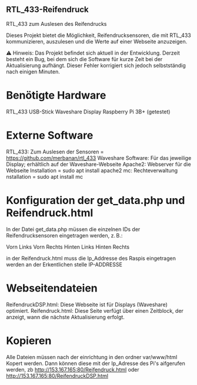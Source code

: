## RTL_433-Reifendruck

RTL_433 zum Auslesen des Reifendrucks

Dieses Projekt bietet die Möglichkeit, Reifendrucksensoren, die mit RTL_433 kommunizieren, auszulesen und die Werte auf einer Webseite anzuzeigen.

⚠️ Hinweis:
Das Projekt befindet sich aktuell in der Entwicklung.
Derzeit besteht ein Bug, bei dem sich die Software für kurze Zeit bei der Aktualisierung aufhängt. Dieser Fehler korrigiert sich jedoch selbstständig nach einigen Minuten.

# Benötigte Hardware
RTL_433 USB-Stick
Waveshare Display
Raspberry Pi 3B+ (getestet)

# Externe Software
RTL_433: Zum Auslesen der Sensoren = https://github.com/merbanan/rtl_433
Waveshare Software: Für das jeweilige Display; erhältlich auf der Waveshare-Webseite
Apache2: Webserver für die Webseite Installation =  sudo apt install apache2
mc: Rechteverwaltung nstallation = sudo apt install mc

# Konfiguration der get_data.php und Reifendruck.html
In der Datei get_data.php müssen die einzelnen IDs der Reifendrucksensoren eingetragen werden, z. B.:

Vorn Links
Vorn Rechts
Hinten Links
Hinten Rechts

in der Reifendruck.html muss die Ip_Addresse des Raspis eingetragen werden an der Erkentlichen stelle IP-ADDRESSE
# Webseitendateien

ReifendruckDSP.html:
Diese Webseite ist für Displays (Waveshare) optimiert.
Reifendruck.html:
Diese Seite verfügt über einen Zeitblock, der anzeigt, wann die nächste Aktualisierung erfolgt.

# Kopieren 
Alle Dateien müssen nach der einrichtung in den ordner var/www/html Kopert werden. Dann können diese mit der Ip_Adresse des Pi's aifgerufen werden, zb http://153.167.165:80/Reifendruck.html oder http://153.167.165:80/ReifendruckDSP.html
